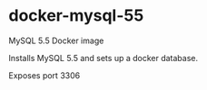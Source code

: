 docker-mysql-55
===============

MySQL 5.5 Docker image

Installs MySQL 5.5 and sets up a docker database.

Exposes port 3306
